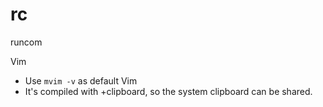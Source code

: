 rc
==
runcom


Vim
- Use `mvim -v` as default Vim
- It's compiled with +clipboard, so the system clipboard can be shared.
